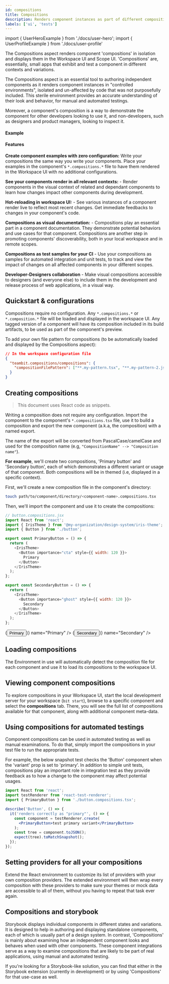 ```yaml
---
id: compositions
title: Compositions
description: Renders component instances as part of different compositions.
labels: ['ui', 'tests']
---
```


import { UserHeroExample } from './docs/user-hero';
import { UserProfileExample } from './docs/user-profile'

The Compositions aspect renders component 'compositions' in isolation and displays them in the Workspace UI and Scope UI.
'Compositions' are, essentially, small apps that exhibit and test a component in different contexts and variations.

The Compositions aspect is an essential tool to authoring independent components as it renders component instances in "controlled environments", isolated and un-affected by code that was not purposefully included.
This sterile environment provides an accurate understanding of their look and behavior, for manual and automated testings.

Moreover, a component's composition is a way to demonstrate the component for other developers looking to use it, and non-developers, such as designers and product managers, looking to inspect it.

#### Example

<UserHeroExample />

<UserProfileExample />

#### Features

**Create component examples with zero configuration:** Write your compositions the same way you write your components.
Place your examples in the component's `*.compositions.*` file to have them rendered in the Workspace UI with no additional configurations.

**See your components render in all relevant contexts:** - Render components in the visual context of related and dependant components to learn how changes impact other components during development.

**Hot-reloading in workspace UI:** - See various instances of a component render live to reflect most recent changes. Get immediate feedbacks to changes in your component's code.

**Compositions as visual documentation:** - Compositions play an essential part in a component documentation. They demonstrate potential behaviors and use cases for that component. Compositions are another step in promoting components' discoverability, both in your local workspace and in remote scopes.

**Compositions as test samples for your CI** - Use your compositions as samples for automated integration and unit tests, to track and view the impact of changes on all affected components in your different scopes.

**Developer-Designers collaboration** - Make visual compositions accessible to designers (and everyone else) to include them in the development and release process of web applications, in a visual way.

## Quickstart & configurations

Compositions require no configuration. Any `*.compositions.*` or `*.composition.*` file will be loaded and displayed in the workspace UI.
Any tagged version of a component will have its composition included in its build artifacts, to be used as part of the component's preview.

To add your own file pattern for compositions (to be automatically loaded and displayed by the Compositions aspect):

```json
// In the workspace configuration file
{
  "teambit.compositions/compositions": {
    "compositionFilePattern": ["**.my-pattern.tsx", "**.my-pattern-2.jsx"]
  }
}
```

## Creating compositions

> This document uses React code as snippets.

Writing a composition does not require any configuration. Import the component to the component's `*.compositions.tsx` file, use it to build a composition and export the new component (a.k.a, the composition) with a named export.

The name of the export will be converted from PascalCase/camelCase and used for the composition name (e.g, `"CompositionName" --> "Composition name"`).

**For example**, we'll create two compositions, 'Primary button' and 'Secondary button', each of which demonstrates a different variant or usage of that component.
Both compositions will be in themed (i.e, displayed in a specific context).

First, we'll create a new composition file in the component's directory:

```sh
touch path/to/component/directory/<component-name>.compositions.tsx
```

Then, we'll import the component and use it to create the compositions:

```javascript
// button.compositions.jsx
import React from 'react';
import { IrisTheme } from '@my-organization/design-system/iris-theme';
import { Button } from './button';

export const PrimaryButton = () => {
  return (
    <IrisTheme>
      <Button importance="cta" style={{ width: 120 }}>
        Primary
      </Button>
    </IrisTheme>
  );
};

export const SecondaryButton = () => {
  return (
    <IrisTheme>
      <Button importance="ghost" style={{ width: 120 }}>
        Secondary
      </Button>
    </IrisTheme>
  );
};
```

<div style={{width: 450, display: 'flex', justifyContent: 'space-between'}}>
    <CompositionCard Composition={() => (<Button importance="cta" style={{ width: 120 }} >Primary</Button>)} name="Primary" />
    <CompositionCard Composition={() => (<Button importance="ghost" style={{ width: 120 }} >Secondary</Button>)} name="Secondary" />
</div>

## Loading compositions

The Environment in use will automatically detect the composition file for each component and use it to load its compositions to the workspace UI.

## Viewing component compositions

To explore compositions in your Workspace UI, start the local development server for your workspace (`bit start`),
browse to a specific component and select the **compositions** tab.
There, you will see the full list of compositions available for that component, along with additional component meta-data.

## Using compositions for automated testings

Component compositions can be used in automated testing as well as manual examinations. To do that, simply import the compositions in your test file to run the appropriate tests.

For example, the below snapshot test checks the 'Button' component when the 'variant' prop is set to 'primary'.
In addition to simple unit tests, compositions play an important role in integration test as they provide feedback as to how a change to the component may affect potential usages.

```jsx
import React from 'react';
import testRenderer from 'react-test-renderer';
import { PrimaryButton } from './button.compositions.tsx';

describe('Button', () => {
  it('renders correctly as "primary"', () => {
    const component = testRenderer.create(
      <PrimaryButton>test primary variant</PrimaryButton>
    );
    const tree = component.toJSON();
    expect(tree).toMatchSnapshot();
  });
});
```

## Setting providers for all your compositions

Extend the React environment to customize its list of providers with your own composition providers.
The extended environment will then wrap every composition with these providers to make sure your themes or mock data are accessible to all of them,
without you having to repeat that task ever again.

## Compositions and storybook

Storybook displays individual components in different states and variations.
It is designed to help in authoring and displaying standalone components, each of which is usually part of a design system.
In contrast, 'Compositions' is mainly about examining how an independent component looks and behaves when used with other components.
These component integrations serve as a way to examine compositions that are likely to be part of real applications, using manual and automated testing.

If you're looking for a Storybook-like solution, you can find that either in the Storybook extension (currently in development) or by using 'Compositions' for that use-case as well.
